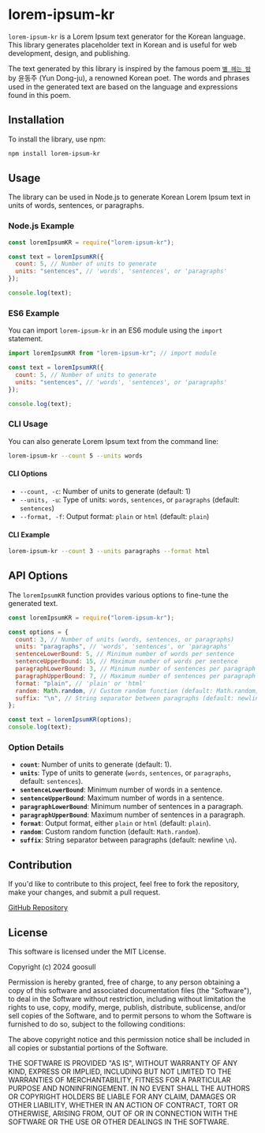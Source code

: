 # lorem-ipsum-kr

`lorem-ipsum-kr` is a Lorem Ipsum text generator for the Korean language. This library generates placeholder text in Korean and is useful for web development, design, and publishing.

The text generated by this library is inspired by the famous poem [`별 헤는 밤`](https://ko.wikipedia.org/wiki/%EB%B3%84_%ED%97%A4%EB%8A%94_%EB%B0%A4) by 윤동주 (Yun Dong-ju), a renowned Korean poet. The words and phrases used in the generated text are based on the language and expressions found in this poem.

## Installation

To install the library, use npm:

```bash
npm install lorem-ipsum-kr
```

## Usage

The library can be used in Node.js to generate Korean Lorem Ipsum text in units of words, sentences, or paragraphs.

### Node.js Example

```js
const loremIpsumKR = require("lorem-ipsum-kr");

const text = loremIpsumKR({
  count: 5, // Number of units to generate
  units: "sentences", // 'words', 'sentences', or 'paragraphs'
});

console.log(text);
```

### ES6 Example

You can import `lorem-ipsum-kr` in an ES6 module using the `import` statement.

```js
import loremIpsumKR from "lorem-ipsum-kr"; // import module

const text = loremIpsumKR({
  count: 5, // Number of units to generate
  units: "sentences", // 'words', 'sentences', or 'paragraphs'
});

console.log(text);
```

### CLI Usage

You can also generate Lorem Ipsum text from the command line:

```bash
lorem-ipsum-kr --count 5 --units words
```

#### CLI Options

- `--count, -c`: Number of units to generate (default: 1)
- `--units, -u`: Type of units: `words`, `sentences`, or `paragraphs` (default: `sentences`)
- `--format, -f`: Output format: `plain` or `html` (default: `plain`)

#### CLI Example

```bash
lorem-ipsum-kr --count 3 --units paragraphs --format html
```

## API Options

The `loremIpsumKR` function provides various options to fine-tune the generated text.

```js
const loremIpsumKR = require("lorem-ipsum-kr");

const options = {
  count: 3, // Number of units (words, sentences, or paragraphs)
  units: "paragraphs", // 'words', 'sentences', or 'paragraphs'
  sentenceLowerBound: 5, // Minimum number of words per sentence
  sentenceUpperBound: 15, // Maximum number of words per sentence
  paragraphLowerBound: 3, // Minimum number of sentences per paragraph
  paragraphUpperBound: 7, // Maximum number of sentences per paragraph
  format: "plain", // 'plain' or 'html'
  random: Math.random, // Custom random function (default: Math.random)
  suffix: "\n", // String separator between paragraphs (default: newline)
};

const text = loremIpsumKR(options);
console.log(text);
```

### Option Details

- **`count`**: Number of units to generate (default: 1).
- **`units`**: Type of units to generate (`words`, `sentences`, or `paragraphs`, default: `sentences`).
- **`sentenceLowerBound`**: Minimum number of words in a sentence.
- **`sentenceUpperBound`**: Maximum number of words in a sentence.
- **`paragraphLowerBound`**: Minimum number of sentences in a paragraph.
- **`paragraphUpperBound`**: Maximum number of sentences in a paragraph.
- **`format`**: Output format, either `plain` or `html` (default: `plain`).
- **`random`**: Custom random function (default: `Math.random`).
- **`suffix`**: String separator between paragraphs (default: newline `\n`).

## Contribution

If you'd like to contribute to this project, feel free to fork the repository, make your changes, and submit a pull request.

[GitHub Repository](https://github.com/goosull/lorem-ipsum-kr)

## License

This software is licensed under the MIT License.

Copyright (c) 2024 goosull

Permission is hereby granted, free of charge, to any person obtaining a copy of this software and associated documentation files (the "Software"), to deal in the Software without restriction, including without limitation the rights to use, copy, modify, merge, publish, distribute, sublicense, and/or sell copies of the Software, and to permit persons to whom the Software is furnished to do so, subject to the following conditions:

The above copyright notice and this permission notice shall be included in all copies or substantial portions of the Software.

THE SOFTWARE IS PROVIDED "AS IS", WITHOUT WARRANTY OF ANY KIND, EXPRESS OR IMPLIED, INCLUDING BUT NOT LIMITED TO THE WARRANTIES OF MERCHANTABILITY, FITNESS FOR A PARTICULAR PURPOSE AND NONINFRINGEMENT. IN NO EVENT SHALL THE AUTHORS OR COPYRIGHT HOLDERS BE LIABLE FOR ANY CLAIM, DAMAGES OR OTHER LIABILITY, WHETHER IN AN ACTION OF CONTRACT, TORT OR OTHERWISE, ARISING FROM, OUT OF OR IN CONNECTION WITH THE SOFTWARE OR THE USE OR OTHER DEALINGS IN THE SOFTWARE.
